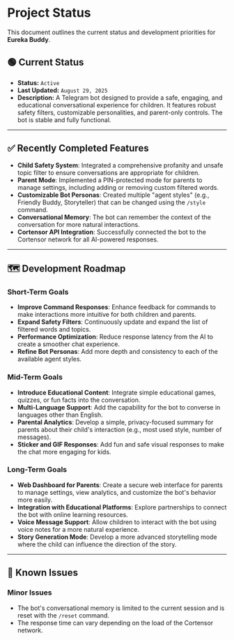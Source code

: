 # Project Status

This document outlines the current status and development priorities for **Eureka Buddy**.

## 🟢 Current Status

* **Status:** `Active`
* **Last Updated:** `August 29, 2025`
* **Description:** A Telegram bot designed to provide a safe, engaging, and educational conversational experience for children. It features robust safety filters, customizable personalities, and parent-only controls. The bot is stable and fully functional.

---

## ✅ Recently Completed Features

* **Child Safety System**: Integrated a comprehensive profanity and unsafe topic filter to ensure conversations are appropriate for children.
* **Parent Mode**: Implemented a PIN-protected mode for parents to manage settings, including adding or removing custom filtered words.
* **Customizable Bot Personas**: Created multiple "agent styles" (e.g., Friendly Buddy, Storyteller) that can be changed using the `/style` command.
* **Conversational Memory**: The bot can remember the context of the conversation for more natural interactions.
* **Cortensor API Integration**: Successfully connected the bot to the Cortensor network for all AI-powered responses.

---

## 🗺️ Development Roadmap

### **Short-Term Goals**
* **Improve Command Responses**: Enhance feedback for commands to make interactions more intuitive for both children and parents.
* **Expand Safety Filters**: Continuously update and expand the list of filtered words and topics.
* **Performance Optimization**: Reduce response latency from the AI to create a smoother chat experience.
* **Refine Bot Personas**: Add more depth and consistency to each of the available agent styles.

### **Mid-Term Goals**
* **Introduce Educational Content**: Integrate simple educational games, quizzes, or fun facts into the conversation.
* **Multi-Language Support**: Add the capability for the bot to converse in languages other than English.
* **Parental Analytics**: Develop a simple, privacy-focused summary for parents about their child's interaction (e.g., most used style, number of messages).
* **Sticker and GIF Responses**: Add fun and safe visual responses to make the chat more engaging for kids.

### **Long-Term Goals**
* **Web Dashboard for Parents**: Create a secure web interface for parents to manage settings, view analytics, and customize the bot's behavior more easily.
* **Integration with Educational Platforms**: Explore partnerships to connect the bot with online learning resources.
* **Voice Message Support**: Allow children to interact with the bot using voice notes for a more natural experience.
* **Story Generation Mode**: Develop a more advanced storytelling mode where the child can influence the direction of the story.

---

## 🐛 Known Issues

### **Minor Issues**
* The bot's conversational memory is limited to the current session and is reset with the `/reset` command.
* The response time can vary depending on the load of the Cortensor network.
